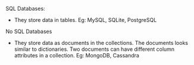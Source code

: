 SQL Databases:
- They store data in tables. 
Eg: MySQL, SQLite, PostgreSQL

No SQL Databases
- They store data as documents in the collections. The documents looks similar to dictionaries. Two documents can have different column attributes in a collection. 
Eg: MongoDB, Cassandra
